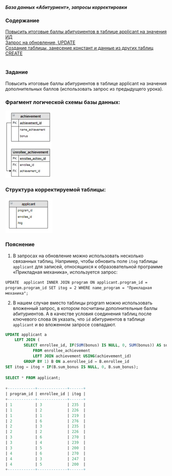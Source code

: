 ##### База данных «Абитуриент», запросы корректировки

### Содержание
[Повысить итоговые баллы абитуриентов в таблице applicant на значения ИД](#T1)<br>
[Запрос на обновление, UPDATE](#T2)<br>
[Создание таблицы, занесение констант и данные из других таблиц CREATE](#T3)<br>
<br>

<a name="T1"></a>
### Задание

Повысить итоговые баллы абитуриентов в таблице applicant на значения дополнительных баллов (использовать запрос из предыдущего урока).

### Фрагмент логической схемы базы данных:

<img src="img/ab_7.jpg">

### Структура корректируемой таблицы:

<img src="img/cx_3_12.jpg">

### Пояснение
1. В запросах на обновление можно использовать несколько связанных таблиц. Например, чтобы обновить поле `itog` таблицы `applicant` для записей, относящихся к образовательной программе «Прикладная механика», используется запрос:

`UPDATE 
    applicant
    INNER JOIN program ON applicant.program_id = program.program_id
SET itog = 2
WHERE name_program = "Прикладная механика";`

2. В нашем случае вместо таблицы program можно использовать вложенный запрос, в котором посчитаны дополнительные баллы абитуриентов. А в качестве условия соединения таблиц после ключевого слова `ON` указать, что `id` абитуриентов в таблице `applicant` и во вложенном запросе совпадают.


```sql
UPDATE applicant a
    LEFT JOIN (
        SELECT enrollee_id, IF(SUM(bonus) IS NULL, 0, SUM(bonus)) AS sum_bonus
            FROM enrollee_achievement
            LEFT JOIN achievement USING(achievement_id)
        GROUP BY 1) B ON a.enrollee_id = B.enrollee_id
SET itog = itog + IF(B.sum_bonus IS NULL, 0, B.sum_bonus);

SELECT * FROM applicant;

+------------+-------------+------+
| program_id | enrollee_id | itog |
+------------+-------------+------+
| 1          | 3           | 235  |
| 1          | 2           | 226  |
| 1          | 1           | 219  |
| 2          | 6           | 276  |
| 2          | 3           | 235  |
| 2          | 2           | 226  |
| 3          | 6           | 270  |
| 3          | 4           | 239  |
| 3          | 5           | 200  |
| 4          | 6           | 270  |
| 4          | 3           | 247  |
| 4          | 5           | 200  |
+------------+-------------+------+

```

